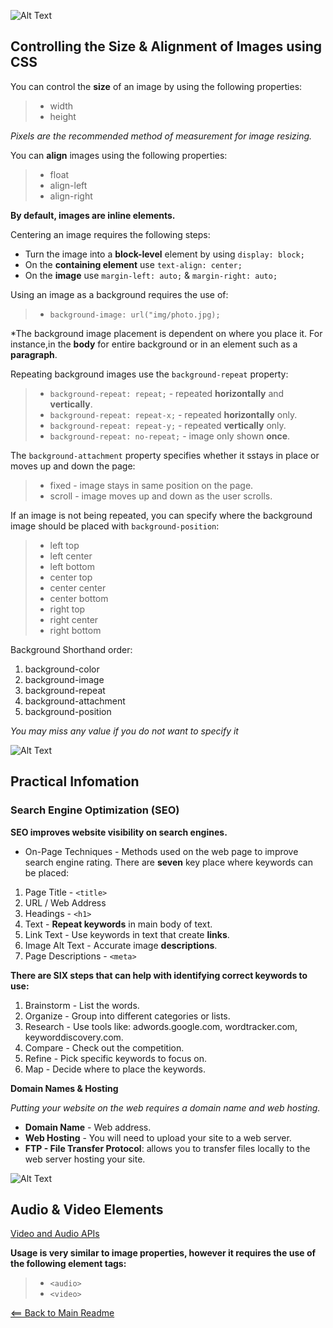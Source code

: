 ![Alt Text](https://upload.wikimedia.org/wikipedia/commons/e/ea/CSS_text_representation.png)


## Controlling the Size & Alignment of Images using CSS

You can control the **size** of an image by using the following properties:
> - width
> - height

*Pixels are the recommended method of measurement for image resizing.*

You can **align** images using the following properties:
> - float
> - align-left
> - align-right

**By default, images are inline elements.**

Centering an image requires the following steps:
  - Turn the image into a **block-level** element by using `display: block;`
  - On the **containing element** use `text-align: center;`
  - On the **image** use `margin-left: auto;` & `margin-right: auto;`

Using an image as a background requires the use of:
> - `background-image: url("img/photo.jpg);`

*The background image placement is dependent on where you place it. For instance,in the **body** for entire background or in an element such as a **paragraph**.

Repeating background images use the `background-repeat` property:
> - `background-repeat: repeat;` - repeated **horizontally** and **vertically**.
> - `background-repeat: repeat-x;` - repeated **horizontally** only.
> - `background-repeat: repeat-y;` - repeated **vertically** only.
> - `background-repeat: no-repeat;` - image only shown **once**.

The `background-attachment` property specifies whether it sstays in place or moves up and down the page:
> - fixed - image stays in same position on the page.
> - scroll - image moves up and down as the user scrolls.

If an image is not being repeated, you can specify where the background image should be placed with `background-position`:
> - left top
> - left center
> - left bottom
> - center top
> - center center
> - center bottom
> - right top
> - right center
> - right bottom

Background Shorthand order:
1. background-color
1. background-image
1. background-repeat
1. background-attachment
1. background-position

*You may miss any value if you do not want to specify it*


![Alt Text](https://p0.pxfuel.com/preview/920/519/697/abstract-php-c-analytics.jpg)


## Practical Infomation

### Search Engine Optimization (SEO)

**SEO improves website visibility on search engines.**

- On-Page Techniques - Methods used on the web page to improve search engine rating. There are **seven** key place where keywords can be placed:
1. Page Title - `<title>`
1. URL / Web Address
1. Headings - `<h1>`
1. Text - **Repeat keywords** in main body of text. 
1. Link Text - Use keywords in text that create **links**.
1. Image Alt Text - Accurate image **descriptions**.
1. Page Descriptions - `<meta>`

**There are SIX steps that can help with identifying correct keywords to use:**
1. Brainstorm - List the words.
1. Organize - Group into different categories or lists.
1. Research - Use tools like: adwords.google.com, wordtracker.com, keyworddiscovery.com.
1. Compare - Check out the competition.
1. Refine - Pick specific keywords to focus on.
1. Map - Decide where to place the keywords.

**Domain Names & Hosting**

*Putting your website on the web requires a domain name and web hosting.*

- **Domain Name** - Web address.
- **Web Hosting** - You will need to upload your site to a web server. 
- **FTP - File Transfer Protocol**: allows you to transfer files locally to the web server hosting your site.


![Alt Text](https://storage.needpix.com/rsynced_images/html-1695519_1280.png)


## Audio & Video Elements

[Video and Audio APIs](https://developer.mozilla.org/en-US/docs/Learn/JavaScript/Client-side_web_APIs/Video_and_audio_APIs)

**Usage is very similar to image properties, however it requires the use of the following element tags:**
> - `<audio>`
> - `<video>`


[<== Back to Main Readme](README.md)